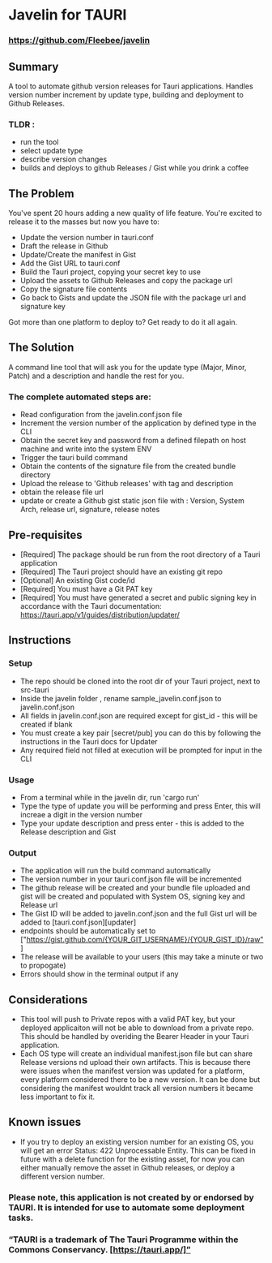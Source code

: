 # Javelin for TAURI

### https://github.com/Fleebee/javelin

## Summary

A tool to automate github version releases for Tauri applications.
Handles version number increment by update type, building and deployment to Github Releases.

### TLDR :

- run the tool
- select update type
- describe version changes
- builds and deploys to github Releases / Gist while you drink a coffee

## The Problem

You've spent 20 hours adding a new quality of life feature. You're excited to release it to the masses but now you have to:

- Update the version number in tauri.conf
- Draft the release in Github
- Update/Create the manifest in Gist
- Add the Gist URL to tauri.conf
- Build the Tauri project, copying your secret key to use
- Upload the assets to Github Releases and copy the package url
- Copy the signature file contents
- Go back to Gists and update the JSON file with the package url and signature key

Got more than one platform to deploy to? Get ready to do it all again.

## The Solution

A command line tool that will ask you for the update type (Major, Minor, Patch) and a description and handle the rest for you.

### The complete automated steps are:

- Read configuration from the javelin.conf.json file
- Increment the version number of the application by defined type in the CLI
- Obtain the secret key and password from a defined filepath on host machine and write into the system ENV
- Trigger the tauri build command
- Obtain the contents of the signature file from the created bundle directory
- Upload the release to 'Github releases' with tag and description
- obtain the release file url
- update or create a Github gist static json file with : Version, System Arch, release url, signature, release notes

## Pre-requisites

- [Required] The package should be run from the root directory of a Tauri application
- [Required] The Tauri project should have an existing git repo
- [Optional] An existing Gist code/id
- [Required] You must have a Git PAT key
- [Required] You must have generated a secret and public signing key in accordance with the Tauri documentation: https://tauri.app/v1/guides/distribution/updater/

## Instructions

### Setup

- The repo should be cloned into the root dir of your Tauri project, next to src-tauri
- Inside the javelin folder , rename sample_javelin.conf.json to javelin.conf.json
- All fields in javelin.conf.json are required except for gist_id - this will be created if blank
- You must create a key pair [secret/pub] you can do this by following the instructions in the Tauri docs for Updater
- Any required field not filled at execution will be prompted for input in the CLI

### Usage

- From a terminal while in the javelin dir, run 'cargo run'
- Type the type of update you will be performing and press Enter, this will increae a digit in the version number
- Type your update description and press enter - this is added to the Release description and Gist

### Output

- The application will run the build command automatically
- The version number in your tauri.conf.json file will be incremented
- The github release will be created and your bundle file uploaded and gist will be created and populated with System OS, signing key and Release url
- The Gist ID will be added to javelin.conf.json and the full Gist url will be added to [tauri.conf.json][updater]
- endpoints should be automatically set to ["https://gist.github.com/{YOUR_GIT_USERNAME}/{YOUR_GIST_ID}/raw"]
- The release will be available to your users (this may take a minute or two to propogate)
- Errors should show in the terminal output if any

## Considerations

- This tool will push to Private repos with a valid PAT key, but your deployed applicaiton will not be able to download from a private repo. This should be handled by overiding the Bearer Header in your Tauri application.
- Each OS type will create an individual manifest.json file but can share Release versions nd upload their own artifacts. This is because there were issues when the manifest version was updated for a platform, every platform considered there to be a new version. It can be done but considering the manifest wouldnt track all version numbers it became less important to fix it.

## Known issues

- If you try to deploy an existing version number for an existing OS, you will get an error Status: 422 Unprocessable Entity. This can be fixed in future with a delete function for the existing asset, for now you can either manually remove the asset in Github releases, or deploy a different version number.


### Please note, this application is not created by or endorsed by TAURI. It is intended for use to automate some deployment tasks.

### “TAURI is a trademark of The Tauri Programme within the Commons Conservancy. [https://tauri.app/]”
